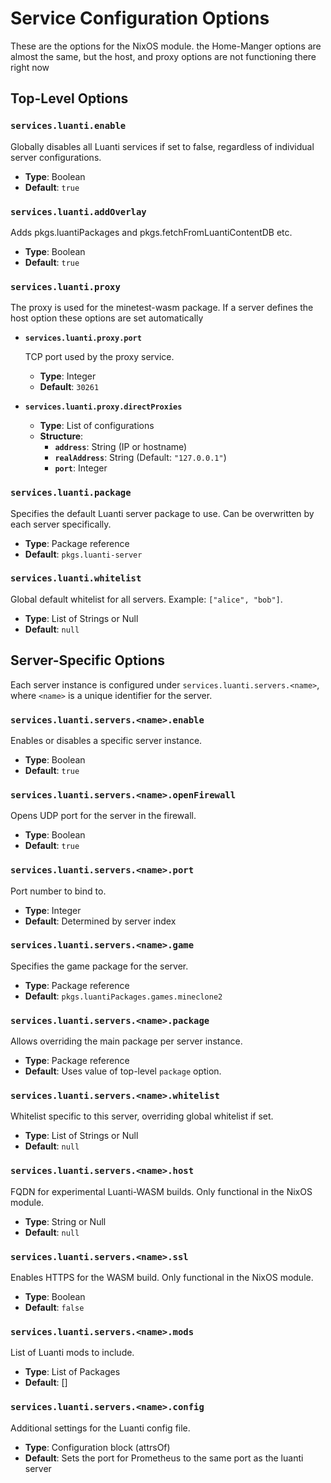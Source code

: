 # Service Configuration Options

These are the options for the NixOS module. the Home-Manger options are almost the same, but the host, and proxy options are not functioning there right now

## Top-Level Options

### `services.luanti.enable`

Globally disables all Luanti services if set to false, regardless of individual server configurations.

- **Type**: Boolean
- **Default**: `true`

### `services.luanti.addOverlay`
Adds pkgs.luantiPackages and pkgs.fetchFromLuantiContentDB etc.

- **Type**: Boolean
- **Default**: `true`

### `services.luanti.proxy`

The proxy is used for the minetest-wasm package. If a server defines the host option these options are set automatically

- **`services.luanti.proxy.port`**

  TCP port used by the proxy service.
  - **Type**: Integer
  - **Default**: `30261`

- **`services.luanti.proxy.directProxies`**
  - **Type**: List of configurations
  - **Structure**:
    - **`address`**: String (IP or hostname)
    - **`realAddress`**: String (Default: `"127.0.0.1"`)
    - **`port`**: Integer

### `services.luanti.package`

Specifies the default Luanti server package to use. Can be overwritten by each server specifically.

- **Type**: Package reference
- **Default**: `pkgs.luanti-server`

### `services.luanti.whitelist`

Global default whitelist for all servers. Example: `["alice", "bob"]`.

- **Type**: List of Strings or Null
- **Default**: `null`

## Server-Specific Options

Each server instance is configured under `services.luanti.servers.<name>`, where `<name>` is a unique identifier for the server.

### `services.luanti.servers.<name>.enable`

Enables or disables a specific server instance.

- **Type**: Boolean
- **Default**: `true`

### `services.luanti.servers.<name>.openFirewall`

Opens UDP port for the server in the firewall.

- **Type**: Boolean
- **Default**: `true`

### `services.luanti.servers.<name>.port`

Port number to bind to.

- **Type**: Integer
- **Default**: Determined by server index

### `services.luanti.servers.<name>.game`

Specifies the game package for the server.

- **Type**: Package reference
- **Default**: `pkgs.luantiPackages.games.mineclone2`

### `services.luanti.servers.<name>.package`

Allows overriding the main package per server instance.

- **Type**: Package reference
- **Default**: Uses value of top-level `package` option.

### `services.luanti.servers.<name>.whitelist`

Whitelist specific to this server, overriding global whitelist if set.

- **Type**: List of Strings or Null
- **Default**: `null`

### `services.luanti.servers.<name>.host`

FQDN for experimental Luanti-WASM builds. Only functional in the NixOS module.

- **Type**: String or Null
- **Default**: `null`

### `services.luanti.servers.<name>.ssl`

Enables HTTPS for the WASM build. Only functional in the NixOS module.

- **Type**: Boolean
- **Default**: `false`

### `services.luanti.servers.<name>.mods`

List of Luanti mods to include.

- **Type**: List of Packages
- **Default**: []

### `services.luanti.servers.<name>.config`

Additional settings for the Luanti config file.

- **Type**: Configuration block (attrsOf)
- **Default**: Sets the port for Prometheus to the same port as the luanti server
